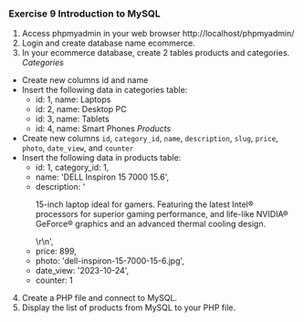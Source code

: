### Exercise 9 Introduction to MySQL
1. Access phpmyadmin in your web browser http://localhost/phpmyadmin/
2. Login and create database name ecommerce.
3. In your ecommerce database, create 2 tables products and categories.
*Categories*
  - Create new columns id and name
  - Insert the following data in categories table:
    - id: 1, name: Laptops
    - id: 2, name: Desktop PC
    - id: 3, name: Tablets
    - id: 4, name: Smart Phones
*Products*
  - Create new columns `id`, `category_id`, `name`, `description`, `slug`, `price`, `photo`, `date_view`, and `counter`
  - Insert the following data in products table:
    - id: 1, category_id: 1, 
    - name: 'DELL Inspiron 15 7000 15.6', 
    - description: '<p>15-inch laptop ideal for gamers. Featuring the latest Intel&reg; processors for superior gaming performance, and life-like NVIDIA&reg; GeForce&reg; graphics and an advanced thermal cooling design.</p>\r\n', 
    - price: 899, 
    - photo: 'dell-inspiron-15-7000-15-6.jpg', 
    - date_view: '2023-10-24', 
    - counter: 1
4. Create a PHP file and connect to MySQL. 
5. Display the list of products from MySQL to your PHP file.

